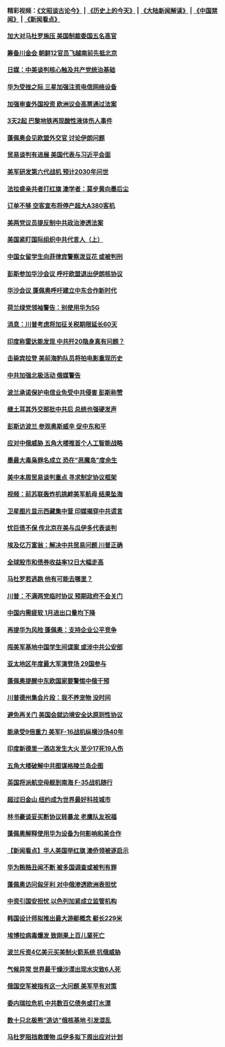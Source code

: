 #### 精彩视频：[《文昭谈古论今》](http://95.179.137.68/wenzhao) | [《历史上的今天》](http://95.179.137.68/today-in-history) | [《大陆新闻解读》](http://95.179.137.68/ntdtv-comedy) | [《中国禁闻》](http://95.179.137.68/ntdtv-news) | [《新闻看点》](http://95.179.137.68/news-insight) 

 #### [加大对马杜罗施压 美国制裁委国五名高官](../pages/nsc418/n11048312.md?t=02161237) 

#### [筹备川金会 朝鲜12官员飞越南前先抵北京](../pages/nsc418/n11048304.md?t=02161237) 

#### [日媒：中美谈判核心触及共产党统治基础](../pages/nsc418/n11048165.md?t=02161237) 

#### [华为受挫之际 三星加强注资电信网络设备](../pages/nsc418/n11047783.md?t=02161237) 

#### [加强审查外国投资 欧洲议会高票通过法案](../pages/nsc418/n11048074.md?t=02161237) 

#### [3天2起 巴黎地铁再现酸性液体伤人事件](../pages/nsc418/n11047974.md?t=02161237) 

#### [蓬佩奥会见欧盟外交官 讨论伊朗问题](../pages/nsc418/n11047592.md?t=02161237) 

#### [贸易谈判有进展 美国代表与习近平会面](../pages/nsc418/n11046943.md?t=02161237) 

#### [美军研发第六代战机 预计2030年问世](../pages/nsc418/n11046853.md?t=02161237) 

#### [法拉盛亲共者打红旗 澳学者：莫步黄向墨后尘](../pages/nsc418/n11044321.md?t=02161237) 

#### [订单不够 空客宣布将停产超大A380客机](../pages/nsc418/n11045504.md?t=02161237) 

#### [美两党议员提反制中共政治渗透法案](../pages/nsc418/n11045351.md?t=02161237) 

#### [美国紧盯国际组织中共代言人（上）](../pages/nsc418/n11042844.md?t=02161237) 

#### [中国女留学生向菲律宾警察泼豆花 或被判刑](../pages/nsc418/n11045199.md?t=02161237) 

#### [彭斯参加华沙会议 呼吁欧盟退出伊朗核协议](../pages/nsc418/n11045031.md?t=02161237) 

#### [华沙会议 蓬佩奥呼吁建立中东合作新时代](../pages/nsc418/n11044317.md?t=02161237) 

#### [荷兰绿党领袖警告：别使用华为5G](../pages/nsc418/n11042653.md?t=02161237) 

#### [消息：川普考虑将加征关税期限延长60天](../pages/nsc418/n11044512.md?t=02161237) 

#### [印度称雷达能发现 中共歼20隐身真有问题？](../pages/nsc418/n11044278.md?t=02161237) 

#### [击毙宾拉登 美前海豹队员将拍电影重现历史](../pages/nsc418/n11043977.md?t=02161237) 

#### [中共加强北极活动 俄媒警告](../pages/nsc418/n11042829.md?t=02161237) 

#### [波兰承诺保护电信业免受中共侵害 彭斯称赞](../pages/nsc418/n11042705.md?t=02161237) 

#### [继土耳其外交部批中共后 总统也强硬发声](../pages/nsc418/n11042777.md?t=02161237) 

#### [彭斯访波兰 参观奥斯威辛 促中东和平](../pages/nsc418/n11042477.md?t=02161237) 

#### [应对中俄威胁 五角大楼推首个人工智能战略](../pages/nsc418/n11042470.md?t=02161237) 

#### [墨最大毒枭罪名成立 恐在“恶魔岛”度余生](../pages/nsc418/n11042258.md?t=02161237) 

#### [美中本周贸易谈判重点 寻求制定协议框架](../pages/nsc418/n11041912.md?t=02161237) 

#### [视频：前苏联轰炸机挑衅美军航母 结果坠海](../pages/nsc418/n11041810.md?t=02161237) 

#### [卫星图片显示西藏集中营 印媒揭穿中共谎言](../pages/nsc418/n11041664.md?t=02161237) 

#### [忧巨债不保 传北京在美与瓜伊多代表谈判](../pages/nsc418/n11040772.md?t=02161237) 

#### [埃及亿万富翁：解决中共贸易问题 川普正确](../pages/nsc418/n11040351.md?t=02161237) 

#### [全球股市和债券收益率12日大幅走高](../pages/nsc418/n11040548.md?t=02161237) 

#### [马杜罗若逃跑 他有可能去哪里？](../pages/nsc418/n11040502.md?t=02161237) 

#### [川普：不满两党临时协议 预期政府不会关门](../pages/nsc418/n11040382.md?t=02161237) 

#### [中国内需疲软 1月进出口量均下降](../pages/nsc418/n11040021.md?t=02161237) 

#### [再提华为风险 蓬佩奥：支持企业公平竞争](../pages/nsc418/n11040198.md?t=02161237) 

#### [闯美军基地中国学生间谍案 或涉中共公安部](../pages/nsc418/n11040083.md?t=02161237) 

#### [亚太地区年度最大军演登场 29国参与](../pages/nsc418/n11039999.md?t=02161237) 

#### [蓬佩奥提醒中东欧国家要警惕中俄干预](../pages/nsc418/n11039745.md?t=02161237) 

#### [川普德州集会片段：我不养宠物 没时间](../pages/nsc418/n11039218.md?t=02161237) 

#### [避免再关门 美国会就边境安全达原则性协议](../pages/nsc418/n11039556.md?t=02161237) 

#### [能承受9倍重力 美军F-16战机纵横沙场40年](../pages/nsc418/n11039432.md?t=02161237) 

#### [印度新德里一酒店发生大火 至少17死19人伤](../pages/nsc418/n11039502.md?t=02161237) 

#### [五角大楼破解中共图谋格陵兰岛企图](../pages/nsc418/n11038368.md?t=02161237) 

#### [英国将派航空母舰到南海 F-35战机随行](../pages/nsc418/n11039035.md?t=02161237) 

#### [超过旧金山 纽约成为世界最好科技城市](../pages/nsc418/n11038537.md?t=02161237) 

#### [林书豪谈妥买断协议转暴龙 老鹰队友祝福](../pages/nsc418/n11038662.md?t=02161237) 

#### [蓬佩奥解释使用华为设备为何影响和美合作](../pages/nsc418/n11038282.md?t=02161237) 

#### [【新闻看点】华人美国举红旗 澳侨领被逐启示](../pages/nsc418/n11038210.md?t=02161237) 

#### [华为贿赂丑闻不断 被多国调查或被判有罪](../pages/nsc418/n11038028.md?t=02161237) 

#### [蓬佩奥访问匈牙利 对中俄渗透欧洲表担忧](../pages/nsc418/n11038057.md?t=02161237) 

#### [中资引国安担忧 以色列加紧成立监管机构](../pages/nsc418/n11037999.md?t=02161237) 

#### [韩国设计师拟推出最大游艇概念 艇长229米](../pages/nsc418/n11037905.md?t=02161237) 

#### [埃博拉病毒爆发 致刚果上百儿童死亡](../pages/nsc418/n11037661.md?t=02161237) 

#### [波兰斥资4亿美元买美制火箭系统 抗俄威胁](../pages/nsc418/n11036936.md?t=02161237) 

#### [气候异常 世界最干燥沙漠出现水灾致6人死](../pages/nsc418/n11037220.md?t=02161237) 

#### [俄国空军被指有这一大问题 美军早有对策](../pages/nsc418/n11036963.md?t=02161237) 

#### [委内瑞拉危机 中共数百亿债务或打水漂](../pages/nsc418/n11036297.md?t=02161237) 

#### [数十只北极熊“造访”俄核基地 引发混乱](../pages/nsc418/n11036150.md?t=02161237) 

#### [马杜罗阻挡救援物 瓜伊多拟下周出应对计划](../pages/nsc418/n11035966.md?t=02161237) 

